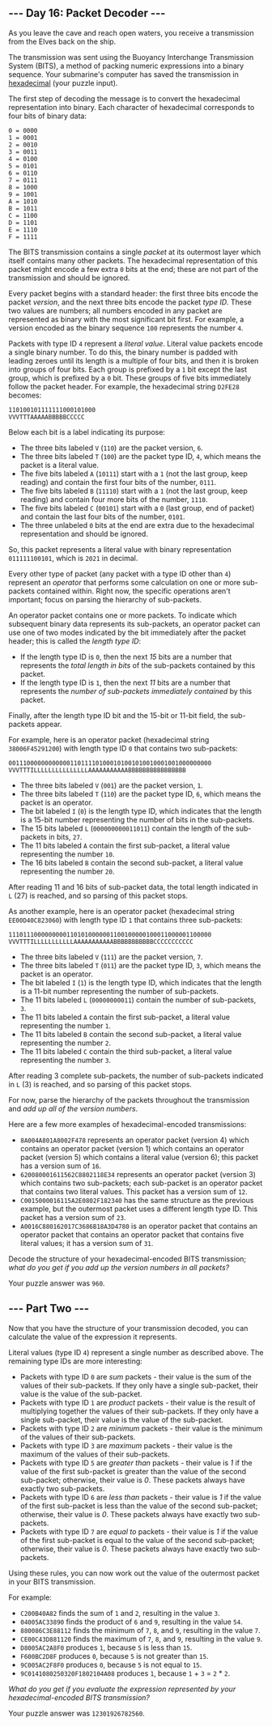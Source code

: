 \--- Day 16: Packet Decoder ---
-------------------------------

As you leave the cave and reach open waters, you receive a transmission from the Elves back on the ship.

The transmission was sent using the Buoyancy Interchange Transmission System (BITS), a method of packing numeric expressions into a binary sequence. Your submarine's computer has saved the transmission in [hexadecimal](https://en.wikipedia.org/wiki/Hexadecimal) (your puzzle input).

The first step of decoding the message is to convert the hexadecimal representation into binary. Each character of hexadecimal corresponds to four bits of binary data:

    0 = 0000
    1 = 0001
    2 = 0010
    3 = 0011
    4 = 0100
    5 = 0101
    6 = 0110
    7 = 0111
    8 = 1000
    9 = 1001
    A = 1010
    B = 1011
    C = 1100
    D = 1101
    E = 1110
    F = 1111
    

The BITS transmission contains a single _packet_ at its outermost layer which itself contains many other packets. The hexadecimal representation of this packet might encode a few extra `0` bits at the end; these are not part of the transmission and should be ignored.

Every packet begins with a standard header: the first three bits encode the packet _version_, and the next three bits encode the packet _type ID_. These two values are numbers; all numbers encoded in any packet are represented as binary with the most significant bit first. For example, a version encoded as the binary sequence `100` represents the number `4`.

Packets with type ID `4` represent a _literal value_. Literal value packets encode a single binary number. To do this, the binary number is padded with leading zeroes until its length is a multiple of four bits, and then it is broken into groups of four bits. Each group is prefixed by a `1` bit except the last group, which is prefixed by a `0` bit. These groups of five bits immediately follow the packet header. For example, the hexadecimal string `D2FE28` becomes:

    110100101111111000101000
    VVVTTTAAAAABBBBBCCCCC
    

Below each bit is a label indicating its purpose:

*   The three bits labeled `V` (`110`) are the packet version, `6`.
*   The three bits labeled `T` (`100`) are the packet type ID, `4`, which means the packet is a literal value.
*   The five bits labeled `A` (`10111`) start with a `1` (not the last group, keep reading) and contain the first four bits of the number, `0111`.
*   The five bits labeled `B` (`11110`) start with a `1` (not the last group, keep reading) and contain four more bits of the number, `1110`.
*   The five bits labeled `C` (`00101`) start with a `0` (last group, end of packet) and contain the last four bits of the number, `0101`.
*   The three unlabeled `0` bits at the end are extra due to the hexadecimal representation and should be ignored.

So, this packet represents a literal value with binary representation `011111100101`, which is `2021` in decimal.

Every other type of packet (any packet with a type ID other than `4`) represent an _operator_ that performs some calculation on one or more sub-packets contained within. Right now, the specific operations aren't important; focus on parsing the hierarchy of sub-packets.

An operator packet contains one or more packets. To indicate which subsequent binary data represents its sub-packets, an operator packet can use one of two modes indicated by the bit immediately after the packet header; this is called the _length type ID_:

*   If the length type ID is `0`, then the next _15_ bits are a number that represents the _total length in bits_ of the sub-packets contained by this packet.
*   If the length type ID is `1`, then the next _11_ bits are a number that represents the _number of sub-packets immediately contained_ by this packet.

Finally, after the length type ID bit and the 15-bit or 11-bit field, the sub-packets appear.

For example, here is an operator packet (hexadecimal string `38006F45291200`) with length type ID `0` that contains two sub-packets:

    00111000000000000110111101000101001010010001001000000000
    VVVTTTILLLLLLLLLLLLLLLAAAAAAAAAAABBBBBBBBBBBBBBBB
    

*   The three bits labeled `V` (`001`) are the packet version, `1`.
*   The three bits labeled `T` (`110`) are the packet type ID, `6`, which means the packet is an operator.
*   The bit labeled `I` (`0`) is the length type ID, which indicates that the length is a 15-bit number representing the number of bits in the sub-packets.
*   The 15 bits labeled `L` (`000000000011011`) contain the length of the sub-packets in bits, `27`.
*   The 11 bits labeled `A` contain the first sub-packet, a literal value representing the number `10`.
*   The 16 bits labeled `B` contain the second sub-packet, a literal value representing the number `20`.

After reading 11 and 16 bits of sub-packet data, the total length indicated in `L` (27) is reached, and so parsing of this packet stops.

As another example, here is an operator packet (hexadecimal string `EE00D40C823060`) with length type ID `1` that contains three sub-packets:

    11101110000000001101010000001100100000100011000001100000
    VVVTTTILLLLLLLLLLLAAAAAAAAAAABBBBBBBBBBBCCCCCCCCCCC
    

*   The three bits labeled `V` (`111`) are the packet version, `7`.
*   The three bits labeled `T` (`011`) are the packet type ID, `3`, which means the packet is an operator.
*   The bit labeled `I` (`1`) is the length type ID, which indicates that the length is a 11-bit number representing the number of sub-packets.
*   The 11 bits labeled `L` (`00000000011`) contain the number of sub-packets, `3`.
*   The 11 bits labeled `A` contain the first sub-packet, a literal value representing the number `1`.
*   The 11 bits labeled `B` contain the second sub-packet, a literal value representing the number `2`.
*   The 11 bits labeled `C` contain the third sub-packet, a literal value representing the number `3`.

After reading 3 complete sub-packets, the number of sub-packets indicated in `L` (3) is reached, and so parsing of this packet stops.

For now, parse the hierarchy of the packets throughout the transmission and _add up all of the version numbers_.

Here are a few more examples of hexadecimal-encoded transmissions:

*   `8A004A801A8002F478` represents an operator packet (version 4) which contains an operator packet (version 1) which contains an operator packet (version 5) which contains a literal value (version 6); this packet has a version sum of `16`.
*   `620080001611562C8802118E34` represents an operator packet (version 3) which contains two sub-packets; each sub-packet is an operator packet that contains two literal values. This packet has a version sum of `12`.
*   `C0015000016115A2E0802F182340` has the same structure as the previous example, but the outermost packet uses a different length type ID. This packet has a version sum of `23`.
*   `A0016C880162017C3686B18A3D4780` is an operator packet that contains an operator packet that contains an operator packet that contains five literal values; it has a version sum of `31`.

Decode the structure of your hexadecimal-encoded BITS transmission; _what do you get if you add up the version numbers in all packets?_

Your puzzle answer was `960`.

\--- Part Two ---
-----------------

Now that you have the structure of your transmission decoded, you can calculate the value of the expression it represents.

Literal values (type ID `4`) represent a single number as described above. The remaining type IDs are more interesting:

*   Packets with type ID `0` are _sum_ packets - their value is the sum of the values of their sub-packets. If they only have a single sub-packet, their value is the value of the sub-packet.
*   Packets with type ID `1` are _product_ packets - their value is the result of multiplying together the values of their sub-packets. If they only have a single sub-packet, their value is the value of the sub-packet.
*   Packets with type ID `2` are _minimum_ packets - their value is the minimum of the values of their sub-packets.
*   Packets with type ID `3` are _maximum_ packets - their value is the maximum of the values of their sub-packets.
*   Packets with type ID `5` are _greater than_ packets - their value is _1_ if the value of the first sub-packet is greater than the value of the second sub-packet; otherwise, their value is _0_. These packets always have exactly two sub-packets.
*   Packets with type ID `6` are _less than_ packets - their value is _1_ if the value of the first sub-packet is less than the value of the second sub-packet; otherwise, their value is _0_. These packets always have exactly two sub-packets.
*   Packets with type ID `7` are _equal to_ packets - their value is _1_ if the value of the first sub-packet is equal to the value of the second sub-packet; otherwise, their value is _0_. These packets always have exactly two sub-packets.

Using these rules, you can now work out the value of the outermost packet in your BITS transmission.

For example:

*   `C200B40A82` finds the sum of `1` and `2`, resulting in the value `3`.
*   `04005AC33890` finds the product of `6` and `9`, resulting in the value `54`.
*   `880086C3E88112` finds the minimum of `7`, `8`, and `9`, resulting in the value `7`.
*   `CE00C43D881120` finds the maximum of `7`, `8`, and `9`, resulting in the value `9`.
*   `D8005AC2A8F0` produces `1`, because `5` is less than `15`.
*   `F600BC2D8F` produces `0`, because `5` is not greater than `15`.
*   `9C005AC2F8F0` produces `0`, because `5` is not equal to `15`.
*   `9C0141080250320F1802104A08` produces `1`, because `1` + `3` = `2` \* `2`.

_What do you get if you evaluate the expression represented by your hexadecimal-encoded BITS transmission?_

Your puzzle answer was `12301926782560`.
